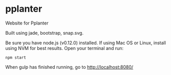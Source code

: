# pplanter

Website for Pplanter

Built using jade, bootstrap, snap.svg.

Be sure you have node.js (v0.12.0) installed. If using Mac OS or Linux, install using NVM for best results.
Open your terminal and run: 
```
npm start
```
When gulp has finished running, go to [http://localhost:8080/](http://localhost:8080/)
